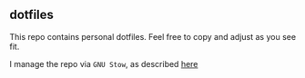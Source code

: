 ## dotfiles

This repo contains personal dotfiles. Feel free to copy and adjust as you see fit.

I manage the repo via `GNU Stow`, as described
[here](http://brandon.invergo.net/news/2012-05-26-using-gnu-stow-to-manage-your-dotfiles.html)
